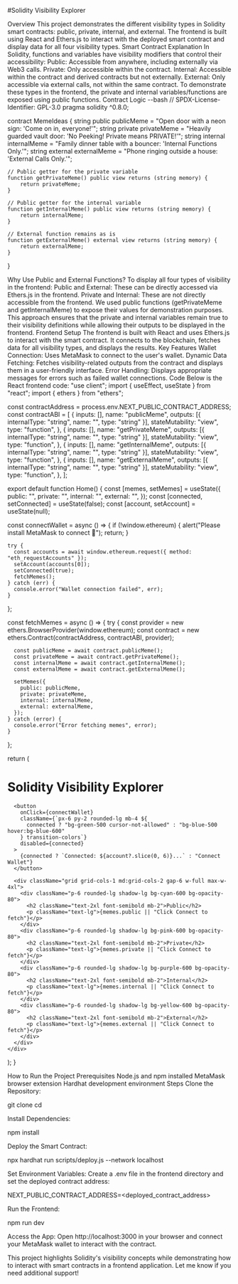 #Solidity Visibility Explorer

Overview
This project demonstrates the different visibility types in Solidity smart contracts: public, private, internal, and external. The frontend is built using React and Ethers.js to interact with the deployed smart contract and display data for all four visibility types.
Smart Contract Explanation
In Solidity, functions and variables have visibility modifiers that control their accessibility:
Public: Accessible from anywhere, including externally via Web3 calls.
Private: Only accessible within the contract.
Internal: Accessible within the contract and derived contracts but not externally.
External: Only accessible via external calls, not within the same contract.
To demonstrate these types in the frontend, the private and internal variables/functions are exposed using public functions.
Contract Logic
--bash
// SPDX-License-Identifier: GPL-3.0
pragma solidity ^0.8.0;

contract MemeIdeas {
    string public publicMeme = "Open door with a neon sign: 'Come on in, everyone!'";
    string private privateMeme = "Heavily guarded vault door: 'No Peeking! Private means PRIVATE!'";
    string internal internalMeme = "Family dinner table with a bouncer: 'Internal Functions Only.'";
    string external externalMeme = "Phone ringing outside a house: 'External Calls Only.'";

    // Public getter for the private variable
    function getPrivateMeme() public view returns (string memory) {
        return privateMeme;
    }

    // Public getter for the internal variable
    function getInternalMeme() public view returns (string memory) {
        return internalMeme;
    }

    // External function remains as is
    function getExternalMeme() external view returns (string memory) {
        return externalMeme;
    }
}

Why Use Public and External Functions?
To display all four types of visibility in the frontend:
Public and External: These can be directly accessed via Ethers.js in the frontend.
Private and Internal: These are not directly accessible from the frontend. We used public functions (getPrivateMeme and getInternalMeme) to expose their values for demonstration purposes.
This approach ensures that the private and internal variables remain true to their visibility definitions while allowing their outputs to be displayed in the frontend.
Frontend Setup
The frontend is built with React and uses Ethers.js to interact with the smart contract. It connects to the blockchain, fetches data for all visibility types, and displays the results.
Key Features
Wallet Connection: Uses MetaMask to connect to the user's wallet.
Dynamic Data Fetching: Fetches visibility-related outputs from the contract and displays them in a user-friendly interface.
Error Handling: Displays appropriate messages for errors such as failed wallet connections.
Code
Below is the React frontend code:
"use client";
import { useEffect, useState } from "react";
import { ethers } from "ethers";

const contractAddress = process.env.NEXT_PUBLIC_CONTRACT_ADDRESS;
const contractABI = [
  {
    inputs: [],
    name: "publicMeme",
    outputs: [{ internalType: "string", name: "", type: "string" }],
    stateMutability: "view",
    type: "function",
  },
  {
    inputs: [],
    name: "getPrivateMeme",
    outputs: [{ internalType: "string", name: "", type: "string" }],
    stateMutability: "view",
    type: "function",
  },
  {
    inputs: [],
    name: "getInternalMeme",
    outputs: [{ internalType: "string", name: "", type: "string" }],
    stateMutability: "view",
    type: "function",
  },
  {
    inputs: [],
    name: "getExternalMeme",
    outputs: [{ internalType: "string", name: "", type: "string" }],
    stateMutability: "view",
    type: "function",
  },
];

export default function Home() {
  const [memes, setMemes] = useState({
    public: "",
    private: "",
    internal: "",
    external: "",
  });
  const [connected, setConnected] = useState(false);
  const [account, setAccount] = useState(null);

  const connectWallet = async () => {
    if (!window.ethereum) {
      alert("Please install MetaMask to connect 🦊");
      return;
    }

    try {
      const accounts = await window.ethereum.request({ method: "eth_requestAccounts" });
      setAccount(accounts[0]);
      setConnected(true);
      fetchMemes();
    } catch (err) {
      console.error("Wallet connection failed", err);
    }
  };

  const fetchMemes = async () => {
    try {
      const provider = new ethers.BrowserProvider(window.ethereum);
      const contract = new ethers.Contract(contractAddress, contractABI, provider);

      const publicMeme = await contract.publicMeme();
      const privateMeme = await contract.getPrivateMeme();
      const internalMeme = await contract.getInternalMeme();
      const externalMeme = await contract.getExternalMeme();

      setMemes({
        public: publicMeme,
        private: privateMeme,
        internal: internalMeme,
        external: externalMeme,
      });
    } catch (error) {
      console.error("Error fetching memes", error);
    }
  };

  return (
    <div className="min-h-screen bg-gray-900 text-white flex flex-col items-center p-6">
      <h1 className="text-4xl font-bold text-cyan-400 mb-4">Solidity Visibility Explorer</h1>

      <button
        onClick={connectWallet}
        className={`px-6 py-2 rounded-lg mb-4 ${
          connected ? "bg-green-500 cursor-not-allowed" : "bg-blue-500 hover:bg-blue-600"
        } transition-colors`}
        disabled={connected}
      >
        {connected ? `Connected: ${account?.slice(0, 6)}...` : "Connect Wallet"}
      </button>

      <div className="grid grid-cols-1 md:grid-cols-2 gap-6 w-full max-w-4xl">
        <div className="p-6 rounded-lg shadow-lg bg-cyan-600 bg-opacity-80">
          <h2 className="text-2xl font-semibold mb-2">Public</h2>
          <p className="text-lg">{memes.public || "Click Connect to fetch"}</p>
        </div>
        <div className="p-6 rounded-lg shadow-lg bg-pink-600 bg-opacity-80">
          <h2 className="text-2xl font-semibold mb-2">Private</h2>
          <p className="text-lg">{memes.private || "Click Connect to fetch"}</p>
        </div>
        <div className="p-6 rounded-lg shadow-lg bg-purple-600 bg-opacity-80">
          <h2 className="text-2xl font-semibold mb-2">Internal</h2>
          <p className="text-lg">{memes.internal || "Click Connect to fetch"}</p>
        </div>
        <div className="p-6 rounded-lg shadow-lg bg-yellow-600 bg-opacity-80">
          <h2 className="text-2xl font-semibold mb-2">External</h2>
          <p className="text-lg">{memes.external || "Click Connect to fetch"}</p>
        </div>
      </div>
    </div>
  );
}

How to Run the Project
Prerequisites
Node.js and npm installed
MetaMask browser extension
Hardhat development environment
Steps
Clone the Repository:

 git clone <repo-url>
cd <repo-directory>


Install Dependencies:

 npm install


Deploy the Smart Contract:

 npx hardhat run scripts/deploy.js --network localhost


Set Environment Variables: Create a .env file in the frontend directory and set the deployed contract address:

 NEXT_PUBLIC_CONTRACT_ADDRESS=<deployed_contract_address>


Run the Frontend:

 npm run dev


Access the App: Open http://localhost:3000 in your browser and connect your MetaMask wallet to interact with the contract.



This project highlights Solidity's visibility concepts while demonstrating how to interact with smart contracts in a frontend application. Let me know if you need additional support!

